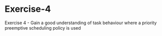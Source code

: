 # Exercise-4
Exercise 4 - Gain a good understanding of task behaviour where a priority preemptive scheduling policy is used
